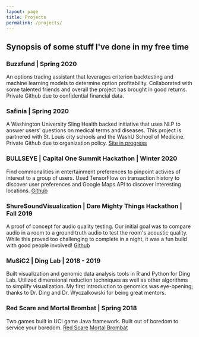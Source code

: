 ```yaml
---
layout: page
title: Projects 
permalink: /projects/
---
```


## Synopsis of some stuff I've done in my free time

### Buzzfund | Spring 2020

An options trading assistant that leverages criterion backtesting and machine learning models to determine option profitability. Collaborated with some talented friends and overall the project has brought in good returns. Private Github due to confidential financial data.

### Safinia | Spring 2020

A Washington University Sling Health backed initiative that uses NLP to answer users' questions on medical terms and diseases. This project is partnered with St. Louis city schools and the WashU School of Medicine. Private Github due to organization policy. [Site in progress](https://safinia.health/)

### BULLSEYE | Capital One Summit Hackathon | Winter 2020

Find commonalities in entertainment preferences to pinpoint activies of interest to a group of users. Used TensorFlow on transaction history to discover user preferences and Google Maps API to discover interesting locations. [Github](https://github.com/FelixWho/c1-summit)

### ShureSoundVisualization | Dare Mighty Things Hackathon | Fall 2019

A proof of concept for audio quality testing. Our initial goal was to compare audio in a room to a ground truth audio to test the room's acoustic quality. While this proved too challenging to complete in a night, it was a fun build with good people involved! [Github](https://github.com/FelixWho/ShureSoundVisualization)

### MuSiC2 | Ding Lab | 2018 - 2019

Built visualization and genomic data analysis tools in R and Python for Ding Lab. Utilized dimensional reduction techniques as well as other algorithms to simplify visualization.  My first introduction to genomics was eye-opening; thanks to Dr. Ding and Dr. Wyczalkowski for being great mentors.

### Red Scare and Mortal Brombat | Spring 2018

Two games built in UCI game Java framework. Built out of boredom to service your boredom. [Red Scare](https://github.com/FelixWho/RedScare) [Mortal Brombat](https://github.com/FelixWho/MortalBrombat)

 
